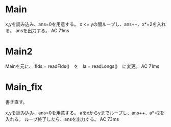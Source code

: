 # Main
x,yを読み込み、ans=0を用意する。
x <= yの間ループし、ans++、x*=2を入れる。
ansを出力する。
AC 71ms

# Main2
Mainを元に、
flds = readFlds()　を　la = readLongs()　に変更。
AC 71ms

# Main\_fix
書き直す。

x,yを読み込み、ans=0を用意する。
aをxからyまでループし、ans++、a*=2を入れる。
ループ終了したら、ansを出力する。
AC 73ms

